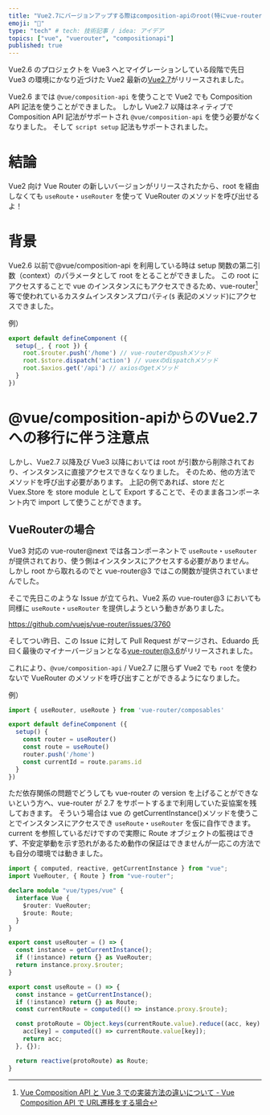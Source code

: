 ```yaml
---
title: "Vue2.7にバージョンアップする際はcomposition-apiのroot(特にvue-router)に注意！"
emoji: "🎃"
type: "tech" # tech: 技術記事 / idea: アイデア
topics: ["vue", "vuerouter", "compositionapi"]
published: true
---
```


Vue2.6 のプロジェクトを Vue3 へとマイグレーションしている段階で先日 Vue3 の環境にかなり近づけた Vue2 最新の[Vue2.7](https://blog.vuejs.org/posts/vue-2-7-naruto.html)がリリースされました。

Vue2.6 までは `@vue/composition-api` を使うことで Vue2 でも Composition API 記法を使うことができました。
しかし Vue2.7 以降はネィティブで Composition API 記法がサポートされ `@vue/composition-api` を使う必要がなくなりました。
そして `script setup` 記法もサポートされました。

# 結論

Vue2 向け Vue Router の新しいバージョンがリリースされたから、root を経由しなくても `useRoute`・`useRouter` を使って VueRouter のメソッドを呼び出せるよ！

# 背景

Vue2.6 以前で@vue/composition-api を利用している時は setup 関数の第二引数（context）のパラメータとして root をとることができました。
この root にアクセスすることで vue のインスタンスにもアクセスできるため、vue-router[^1]等で使われているカスタムインスタンスプロパティ(`$` 表記のメソッド)にアクセスできました。

例）

```ts
export default defineComponent ({
  setup(_, { root }) {
    root.$router.push('/home') // vue-routerのpushメソッド
    root.$store.dispatch('action') // vuexのdispatchメソッド
    root.$axios.get('/api') // axiosのgetメソッド
  }
})
```

# @vue/composition-apiからのVue2.7への移行に伴う注意点

しかし、Vue2.7 以降及び Vue3 以降においては root が引数から削除されており、インスタンスに直接アクセスできなくなりました。
そのため、他の方法でメソッドを呼び出す必要があります。
上記の例であれば、store だと Vuex.Store を store module として Export することで、そのまま各コンポーネント内で import して使うことができます。

## VueRouterの場合

Vue3 対応の vue-router@next では各コンポーネントで `useRoute`・`useRouter` が提供されており、使う側はインスタンスにアクセスする必要がありません。
しかし root から取れるのでと vue-router@3 ではこの関数が提供されていませんでした。

そこで先日このような Issue が立てられ、Vue2 系の vue-router@3 においても同様に `useRoute`・`useRouter` を提供しようという動きがありました。

https://github.com/vuejs/vue-router/issues/3760

そしてつい昨日、この Issue に対して Pull Request がマージされ、Eduardo 氏曰く最後のマイナーバージョンとなる[vue-router@3.6](https://github.com/vuejs/vue-router/blob/dev/CHANGELOG.md)がリリースされました。

これにより、`@vue/composition-api` / Vue2.7 に限らず Vue2 でも `root` を使わないで VueRouter のメソッドを呼び出すことができるようになりました。

例）

```ts
import { useRouter, useRoute } from 'vue-router/composables'

export default defineComponent ({
  setup() {
    const router = useRouter()
    const route = useRoute()
    router.push('/home')
    const currentId = route.params.id
  }
})
```

ただ依存関係の問題でどうしても vue-router の version を上げることができないという方へ、vue-router が 2.7 をサポートするまで利用していた妥協案を残しておきます。
そういう場合は vue の getCurrentInstance()メソッドを使うことでインスタンスにアクセスでき `useRoute`・`useRouter` を仮に自作できます。
current を参照しているだけですので実際に Route オブジェクトの監視はできず、不安定挙動を示す恐れがあるため動作の保証はできませんが一応この方法でも自分の環境では動きました。

```ts
import { computed, reactive, getCurrentInstance } from "vue";
import VueRouter, { Route } from "vue-router";

declare module "vue/types/vue" {
  interface Vue {
    $router: VueRouter;
    $route: Route;
  }
}

export const useRouter = () => {
  const instance = getCurrentInstance();
  if (!instance) return {} as VueRouter;
  return instance.proxy.$router;
}

export const useRoute = () => {
  const instance = getCurrentInstance();
  if (!instance) return {} as Route;
  const currentRoute = computed(() => instance.proxy.$route);

  const protoRoute = Object.keys(currentRoute.value).reduce((acc, key) => {
    acc[key] = computed(() => currentRoute.value[key]);
    return acc;
  }, {});

  return reactive(protoRoute) as Route;
}
```

[^1]: [Vue Composition API と Vue 3 での実装方法の違いについて - Vue Composition API で URL遷移をする場合](https://zenn.dev/okakyo/articles/9df4fe85c9735f#vue-composition-api-%E3%81%A7-url%E9%81%B7%E7%A7%BB%E3%82%92%E3%81%99%E3%82%8B%E5%A0%B4%E5%90%88)
